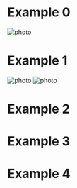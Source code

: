 # Example 0

![photo](images/example0.png)

# Example 1

![photo](images/example1.png)
![photo](images/cowsay.png)

# Example 2

# Example 3


# Example 4